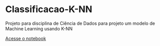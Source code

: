 # Classificacao-K-NN
<p>Projeto para disciplina de Ciência de Dados para projeto um modelo de Machine Learning usando K-NN</p>
<a href="https://github.com/Frankson18/Classificacao-K-NN/blob/main/machine_learning(KNN).ipynb">Acesse o notebook</a>

